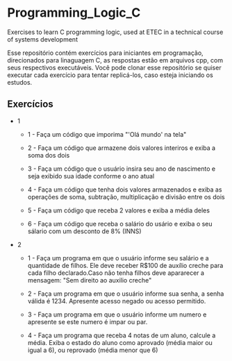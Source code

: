 # Programming_Logic_C
Exercises to learn C programming logic, used at ETEC in a technical course of systems development

Esse repositório contém exercícios para iniciantes em programação, direcionados para linaguagem C, as respostas estão em arquivos cpp, com seus respectivos executáveis.
Você pode clonar esse repositório se quiser executar cada exercício para tentar replicá-los, caso esteja iniciando os estudos.

## Exercícios

- 1
  - 1 - Faça um código que imporima "'Olá mundo' na tela"
  - 2 - Faça um código que armazene dois valores interiros e exiba a soma dos dois

  - 3 - Faça um código que o usuário insira seu ano de nascimento e seja exibido sua idade conforme o ano atual
  - 4 - Faça um código que tenha dois valores armazenados e exiba as operações de soma, subtração, multiplicação e divisão entre os dois
  - 5 - Faça um código que receba 2 valores e exiba a média deles
  - 6 - Faça um código que receba o salário do usário e exiba o seu sálario com um desconto de 8% (INNS)
- 2
    - 1 - Faça um programa em que o usuário informe seu salário e a quantidade de filhos. Ele deve receber R$100 de auxílio creche para cada filho declarado.Caso não tenha filhos deve apararecer a mensagem: "Sem direito ao auxilio creche"
  
    - 2 - Faça um programa em que o usuário informe sua senha, a senha válida é 1234. Apresente acesso negado ou acesso permitido.
  
   - 3 - Faça um programa em que o usuário informe um numero e apresente se este numero é impar ou par.
   - 4 - Faça um programa que receba 4 notas de um aluno, calcule a média. Exiba o estado do aluno como aprovado (média maior ou igual a 6), ou reprovado (média menor que 6)
